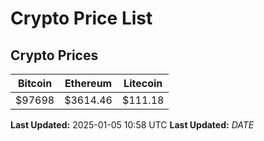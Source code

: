 # Crypto Price List

## Crypto Prices
| Bitcoin | Ethereum | Litecoin |
| ------- | -------- | -------- |
| $97698 | $3614.46 | $111.18 |
**Last Updated:** 2025-01-05 10:58 UTC
**Last Updated:** $DATE$
